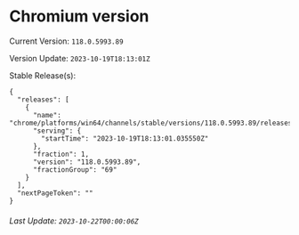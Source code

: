 # Chromium version

Current Version: `118.0.5993.89`

Version Update: `2023-10-19T18:13:01Z`

Stable Release(s):
```
{
  "releases": [
    {
      "name": "chrome/platforms/win64/channels/stable/versions/118.0.5993.89/releases/1697739181",
      "serving": {
        "startTime": "2023-10-19T18:13:01.035550Z"
      },
      "fraction": 1,
      "version": "118.0.5993.89",
      "fractionGroup": "69"
    }
  ],
  "nextPageToken": ""
}
```

###### Last Update: `2023-10-22T00:00:06Z`
        
